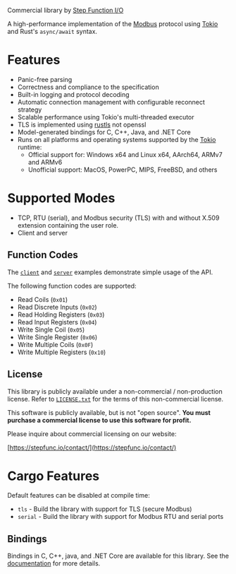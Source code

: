Commercial library by [Step Function I/O](https://stepfunc.io/)

A high-performance implementation of the [Modbus](http://modbus.org/) protocol using [Tokio](https://docs.rs/tokio) and Rust's `async/await` syntax.

# Features

* Panic-free parsing
* Correctness and compliance to the specification
* Built-in logging and protocol decoding
* Automatic connection management with configurable reconnect strategy
* Scalable performance using Tokio's multi-threaded executor
* TLS is implemented using [rustls](https://github.com/rustls/rustls) not openssl
* Model-generated bindings for C, C++, Java, and .NET Core
* Runs on all platforms and operating systems supported by the [Tokio](https://tokio.rs/) runtime:
  - Official support for: Windows x64 and Linux x64, AArch64, ARMv7 and ARMv6
  - Unofficial support: MacOS, PowerPC, MIPS, FreeBSD, and others

# Supported Modes

* TCP, RTU (serial), and Modbus security (TLS) with and without X.509 extension containing the user role.
* Client and server

## Function Codes

The [`client`](https://github.com/stepfunc/rodbus/blob/main/rodbus/examples/client.rs) and [`server`](https://github.com/stepfunc/rodbus/blob/main/rodbus/examples/server.rs) examples demonstrate simple
usage of the API.

The following function codes are supported:
- Read Coils (`0x01`)
- Read Discrete Inputs (`0x02`)
- Read Holding Registers (`0x03`)
- Read Input Registers (`0x04`)
- Write Single Coil (`0x05`)
- Write Single Register (`0x06`)
- Write Multiple Coils (`0x0F`)
- Write Multiple Registers (`0x10`)

## License

This library is publicly available under a non-commercial / non-production license.
Refer to [`LICENSE.txt`](https://raw.githubusercontent.com/stepfunc/rodbus/main/LICENSE.txt) for the terms
of this non-commercial license.

This software is publicly available, but is not "open source".
__You must purchase a commercial license to use this software for profit.__

Please inquire about commercial licensing on our website:

[https://stepfunc.io/contact/](https://stepfunc.io/contact/)

# Cargo Features

Default features can be disabled at compile time:
* `tls` - Build the library with support for TLS (secure Modbus)
* `serial` - Build the library with support for Modbus RTU and serial ports

## Bindings

Bindings in C, C++, java, and .NET Core are available for this library. See the
[documentation](https://stepfunc.io/products/libraries/modbus/) for more details.

